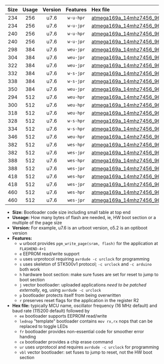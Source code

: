 |Size|Usage|Version|Features|Hex file|
|:-:|:-:|:-:|:-:|:--|
|234|256|u7.6|`w-u-hpr`|[atmega169a_14mhz7456_9600bps_ur.hex](https://raw.githubusercontent.com/stefanrueger/urboot/main//atmega169a_14mhz7456_9600bps_ur.hex)|
|234|256|u7.6|`w-u-jpr`|[atmega169a_14mhz7456_9600bps_ur_vbl.hex](https://raw.githubusercontent.com/stefanrueger/urboot/main//atmega169a_14mhz7456_9600bps_ur_vbl.hex)|
|240|256|u7.6|`w-u-hpr`|[atmega169a_14mhz7456_9600bps_lednop_ur.hex](https://raw.githubusercontent.com/stefanrueger/urboot/main//atmega169a_14mhz7456_9600bps_lednop_ur.hex)|
|240|256|u7.6|`w-u-jpr`|[atmega169a_14mhz7456_9600bps_lednop_ur_vbl.hex](https://raw.githubusercontent.com/stefanrueger/urboot/main//atmega169a_14mhz7456_9600bps_lednop_ur_vbl.hex)|
|298|384|u7.6|`weu-jpr`|[atmega169a_14mhz7456_9600bps_ee_ur_vbl.hex](https://raw.githubusercontent.com/stefanrueger/urboot/main//atmega169a_14mhz7456_9600bps_ee_ur_vbl.hex)|
|304|384|u7.6|`weu-jpr`|[atmega169a_14mhz7456_9600bps_ee_lednop_ur_vbl.hex](https://raw.githubusercontent.com/stefanrueger/urboot/main//atmega169a_14mhz7456_9600bps_ee_lednop_ur_vbl.hex)|
|322|384|u7.6|`weu-jpr`|[atmega169a_14mhz7456_9600bps_ee_lednop_fr_ur_vbl.hex](https://raw.githubusercontent.com/stefanrueger/urboot/main//atmega169a_14mhz7456_9600bps_ee_lednop_fr_ur_vbl.hex)|
|332|384|u7.6|`w-s-jpr`|[atmega169a_14mhz7456_9600bps_vbl.hex](https://raw.githubusercontent.com/stefanrueger/urboot/main//atmega169a_14mhz7456_9600bps_vbl.hex)|
|338|384|u7.6|`w-s-jpr`|[atmega169a_14mhz7456_9600bps_lednop_vbl.hex](https://raw.githubusercontent.com/stefanrueger/urboot/main//atmega169a_14mhz7456_9600bps_lednop_vbl.hex)|
|350|384|u7.6|`weu-jpr`|[atmega169a_14mhz7456_9600bps_ee_lednop_fr_ce_ur_vbl.hex](https://raw.githubusercontent.com/stefanrueger/urboot/main//atmega169a_14mhz7456_9600bps_ee_lednop_fr_ce_ur_vbl.hex)|
|294|512|u7.6|`weu-hpr`|[atmega169a_14mhz7456_9600bps_ee_ur.hex](https://raw.githubusercontent.com/stefanrueger/urboot/main//atmega169a_14mhz7456_9600bps_ee_ur.hex)|
|300|512|u7.6|`weu-hpr`|[atmega169a_14mhz7456_9600bps_ee_lednop_ur.hex](https://raw.githubusercontent.com/stefanrueger/urboot/main//atmega169a_14mhz7456_9600bps_ee_lednop_ur.hex)|
|318|512|u7.6|`weu-hpr`|[atmega169a_14mhz7456_9600bps_ee_lednop_fr_ur.hex](https://raw.githubusercontent.com/stefanrueger/urboot/main//atmega169a_14mhz7456_9600bps_ee_lednop_fr_ur.hex)|
|328|512|u7.6|`w-s-hpr`|[atmega169a_14mhz7456_9600bps.hex](https://raw.githubusercontent.com/stefanrueger/urboot/main//atmega169a_14mhz7456_9600bps.hex)|
|334|512|u7.6|`w-s-hpr`|[atmega169a_14mhz7456_9600bps_lednop.hex](https://raw.githubusercontent.com/stefanrueger/urboot/main//atmega169a_14mhz7456_9600bps_lednop.hex)|
|346|512|u7.6|`weu-hpr`|[atmega169a_14mhz7456_9600bps_ee_lednop_fr_ce_ur.hex](https://raw.githubusercontent.com/stefanrueger/urboot/main//atmega169a_14mhz7456_9600bps_ee_lednop_fr_ce_ur.hex)|
|382|512|u7.6|`wes-hpr`|[atmega169a_14mhz7456_9600bps_ee.hex](https://raw.githubusercontent.com/stefanrueger/urboot/main//atmega169a_14mhz7456_9600bps_ee.hex)|
|382|512|u7.6|`wes-jpr`|[atmega169a_14mhz7456_9600bps_ee_vbl.hex](https://raw.githubusercontent.com/stefanrueger/urboot/main//atmega169a_14mhz7456_9600bps_ee_vbl.hex)|
|388|512|u7.6|`wes-hpr`|[atmega169a_14mhz7456_9600bps_ee_lednop.hex](https://raw.githubusercontent.com/stefanrueger/urboot/main//atmega169a_14mhz7456_9600bps_ee_lednop.hex)|
|388|512|u7.6|`wes-jpr`|[atmega169a_14mhz7456_9600bps_ee_lednop_vbl.hex](https://raw.githubusercontent.com/stefanrueger/urboot/main//atmega169a_14mhz7456_9600bps_ee_lednop_vbl.hex)|
|418|512|u7.6|`wes-hpr`|[atmega169a_14mhz7456_9600bps_ee_lednop_fr.hex](https://raw.githubusercontent.com/stefanrueger/urboot/main//atmega169a_14mhz7456_9600bps_ee_lednop_fr.hex)|
|418|512|u7.6|`wes-jpr`|[atmega169a_14mhz7456_9600bps_ee_lednop_fr_vbl.hex](https://raw.githubusercontent.com/stefanrueger/urboot/main//atmega169a_14mhz7456_9600bps_ee_lednop_fr_vbl.hex)|
|460|512|u7.6|`wes-hpr`|[atmega169a_14mhz7456_9600bps_ee_lednop_fr_ce.hex](https://raw.githubusercontent.com/stefanrueger/urboot/main//atmega169a_14mhz7456_9600bps_ee_lednop_fr_ce.hex)|
|460|512|u7.6|`wes-jpr`|[atmega169a_14mhz7456_9600bps_ee_lednop_fr_ce_vbl.hex](https://raw.githubusercontent.com/stefanrueger/urboot/main//atmega169a_14mhz7456_9600bps_ee_lednop_fr_ce_vbl.hex)|

- **Size:** Bootloader code size including small table at top end
- **Useage:** How many bytes of flash are needed, ie, HW boot section or a multiple of the page size
- **Version:** For example, u7.6 is an urboot version, o5.2 is an optiboot version
- **Features:**
  + `w` urboot provides `pgm_write_page(sram, flash)` for the application at `FLASHEND-4+1`
  + `e` EEPROM read/write support
  + `u` uses urprotocol requiring `avrdude -c urclock` for programming
  + `s` uses skeleton of STK500v1 protocol; `-c urclock` and `-c arduino` both work
  + `h` hardware boot section: make sure fuses are set for reset to jump to boot section
  + `j` vector bootloader: uploaded applications *need to be patched externally*, eg, using `avrdude -c urclock`
  + `p` bootloader protects itself from being overwritten
  + `r` preserves reset flags for the application in the register R2
- **Hex file:** typically MCU name, oscillator frequency (16 MHz default) and baud rate (115200 default) followed by
  + `ee` bootloader supports EEPROM read/write
  + `lednop` "template" bootloader contains `mov rx,rx` nops that can be replaced to toggle LEDs
  + `fr` bootloader provides non-essential code for smoother error handing
  + `ce` bootloader provides a chip erase command
  + `ur` uses urprotocol and requires `avrdude -c urclock` for programming
  + `vbl` vector bootloader: set fuses to jump to reset, not the HW boot section
